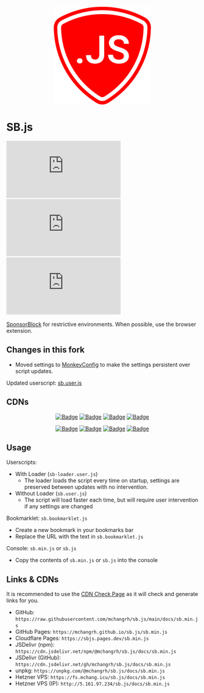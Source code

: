<p align="center"><img src="docs/icon.png"></p>

# SB.js
![GitHub file size in bytes](https://img.shields.io/github/size/mchangrh/sb.js/docs/sb.js)
![GitHub file size in bytes](https://img.shields.io/github/size/mchangrh/sb.js/docs/sb.min.js?label=size%20%28min%29)
![GitHub package.json version](https://img.shields.io/github/package-json/v/mchangrh/sb.js)

[SponsorBlock](https://github.com/ajayyy/SponsorBlock) for restrictive environments. When possible, use the browser extension.


## Changes in this fork
- Moved settings to [MonkeyConfig](https://github.com/odyniec/MonkeyConfig) to make the settings persistent over script updates.

Updated userscript: [sb.user.js](https://github.com/Apina-32/sb.js/raw/main/docs/sb.user.js)


## CDNs
<p align="center">
    <a href="https://mchangrh.github.io/sb.js"><img src="https://img.shields.io/static/v1?label=%20&message=GitHub%20Pages&color=222&logo=GitHub%20Pages" alt="Badge"></img></a>
    <a href="https://sbjs.pages.dev"><img src="https://img.shields.io/static/v1?label=%20&message=Cloudflare%20Pages&color=222&logo=Cloudflare%20Pages" alt="Badge"></img></a>
    <a href="https://cdn.mchang.xyz/sb.js/"><img src="https://img.shields.io/static/v1?label=%20&message=Cloudflare%20R2&color=222&logo=Cloudflare" alt="Badge"></img></a>
    <a href="https://fs.mchang.icu/sb.js/docs/"><img src="https://img.shields.io/static/v1?label=%20&message=Hetzner%20VPS&color=222&logo=hetzner" alt="Badge"></img></a>
</p>
<p align="center">
  <a href="https://raw.githubusercontent.com/mchangrh/sb.js/main/docs/sb.min.js"><img src="https://img.shields.io/static/v1?label=%20&message=GitHub&color=222&logo=GitHub" alt="Badge"></img></a>
    <a href="https://cdn.jsdelivr.net/gh/mchangrh/sb.js/docs/"><img src="https://img.shields.io/static/v1?label=%20&message=JSDelivr%20%20(GitHub)&color=222&logo=jsDelivr" alt="Badge"></img></a>
    <a href="https://cdn.jsdelivr.net/npm/@mchangrh/sb.js/docs/"><img src="https://img.shields.io/static/v1?label=%20&message=JSDelivr%20%20(npm)&color=222&logo=jsDelivr" alt="Badge"></img></a>
    <a href="https://unpkg.com/@mchangrh/sb.js/docs/"><img src="https://img.shields.io/static/v1?label=%20&message=unpkg&color=222&logo=npm" alt="Badge"></img></a>
</p>

## Usage
Userscripts:
  - With Loader (`sb-loader.user.js`)
    - The loader loads the script every time on startup, settings are preserved between updates with no intervention.
  - Without Loader (`sb.user.js`)
    - The script will load faster each time, but will require user intervention if any settings are changed

Bookmarklet: `sb.bookmarklet.js`
- Create a new bookmark in your bookmarks bar
- Replace the URL with the text in `sb.bookmarklet.js`

Console: `sb.min.js` or `sb.js`
- Copy the contents of `sb.min.js` or `sb.js` into the console

## Links & CDNs
It is recommended to use the [CDN Check Page](docs/index.html) as it will check and generate links for you.
- GitHub: `https://raw.githubusercontent.com/mchangrh/sb.js/main/docs/sb.min.js`
- GitHub Pages: `https://mchangrh.github.io/sb.js/sb.min.js`
- Cloudflare Pages: `https://sbjs.pages.dev/sb.min.js`
- JSDelivr (npm): `https://cdn.jsdelivr.net/npm/@mchangrh/sb.js/docs/sb.min.js`
- JSDelivr (GitHub): `https://cdn.jsdelivr.net/gh/mchangrh/sb.js/docs/sb.min.js`
- unpkg: `https://unpkg.com/@mchangrh/sb.js/docs/sb.min.js`
- Hetzner VPS: `https://fs.mchang.icu/sb.js/docs/sb.min.js`
- Hetzner VPS (IP): `http://5.161.97.234/sb.js/docs/sb.min.js`
